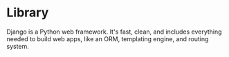 # Library
Django is a Python web framework. It's fast, clean, and includes everything needed to build web apps, like an ORM, templating engine, and routing system.
